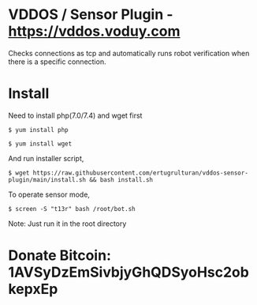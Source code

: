 # VDDOS / Sensor Plugin - https://vddos.voduy.com

Checks connections as tcp and automatically runs robot verification when there is a specific connection. 

# Install

Need to install php(7.0/7.4) and wget first

```
$ yum install php
```
```
$ yum install wget
```

And run installer script,
```
$ wget https://raw.githubusercontent.com/ertugrulturan/vddos-sensor-plugin/main/install.sh && bash install.sh
```

To operate sensor mode,

```
$ screen -S "t13r" bash /root/bot.sh
```

Note: Just run it in the root directory



# Donate Bitcoin: 1AVSyDzEmSivbjyGhQDSyoHsc2obkepxEp
